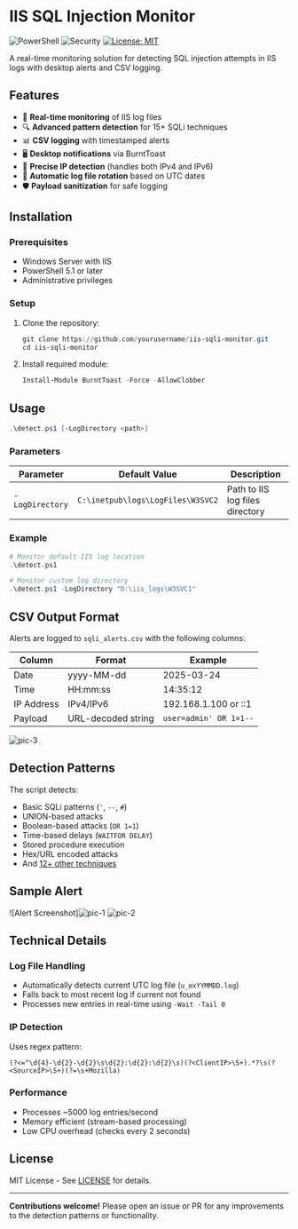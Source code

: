 # IIS SQL Injection Monitor

![PowerShell](https://img.shields.io/badge/PowerShell-%235391FE.svg?style=for-the-badge&logo=powershell&logoColor=white)
![Security](https://img.shields.io/badge/Security-Expert-blue)
[![License: MIT](https://img.shields.io/badge/License-MIT-yellow.svg)](https://opensource.org/licenses/MIT)

A real-time monitoring solution for detecting SQL injection attempts in IIS logs with desktop alerts and CSV logging.

## Features

- 🚨 **Real-time monitoring** of IIS log files
- 🔍 **Advanced pattern detection** for 15+ SQLi techniques
- 📊 **CSV logging** with timestamped alerts
- 🖥️ **Desktop notifications** via BurntToast
- 🎯 **Precise IP detection** (handles both IPv4 and IPv6)
- 📅 **Automatic log file rotation** based on UTC dates
- 🛡️ **Payload sanitization** for safe logging

## Installation

### Prerequisites
- Windows Server with IIS
- PowerShell 5.1 or later
- Administrative privileges

### Setup
1. Clone the repository:
   ```powershell
   git clone https://github.com/yourusername/iis-sqli-monitor.git
   cd iis-sqli-monitor
   ```

2. Install required module:
   ```powershell
   Install-Module BurntToast -Force -AllowClobber
   ```

## Usage

```powershell
.\detect.ps1 [-LogDirectory <path>]
```

### Parameters
| Parameter      | Default Value                          | Description                          |
|----------------|----------------------------------------|--------------------------------------|
| `-LogDirectory` | `C:\inetpub\logs\LogFiles\W3SVC2` | Path to IIS log files directory |

### Example
```powershell
# Monitor default IIS log location
.\detect.ps1

# Monitor custom log directory
.\detect.ps1 -LogDirectory "D:\iis_logs\W3SVC1"
```

## CSV Output Format
Alerts are logged to `sqli_alerts.csv` with the following columns:

| Column       | Format              | Example                    |
|--------------|---------------------|----------------------------|
| Date         | yyyy-MM-dd          | 2025-03-24                 |
| Time         | HH:mm:ss            | 14:35:12                   |
| IP Address   | IPv4/IPv6           | 192.168.1.100 or ::1       |
| Payload      | URL-decoded string  | `user=admin' OR 1=1--`     |

![pic-3](https://github.com/user-attachments/assets/2b214b23-9c8b-4ac3-9a75-a3ec2ba495f5)

## Detection Patterns
The script detects:
- Basic SQLi patterns (`'`, `--`, `#`)
- UNION-based attacks
- Boolean-based attacks (`OR 1=1`)
- Time-based delays (`WAITFOR DELAY`)
- Stored procedure execution
- Hex/URL encoded attacks
- And [12+ other techniques](https://owasp.org/www-community/attacks/SQL_Injection)

## Sample Alert
![Alert Screenshot]![pic-1](https://github.com/user-attachments/assets/ca4be9c9-2bbb-47fd-b971-e28b1a082f5e)
![pic-2](https://github.com/user-attachments/assets/224c1d62-b7e7-4cdc-b3b3-dbb722694ee6)


## Technical Details

### Log File Handling
- Automatically detects current UTC log file (`u_exYYMMDD.log`)
- Falls back to most recent log if current not found
- Processes new entries in real-time using `-Wait -Tail 0`

### IP Detection
Uses regex pattern:
```regex
(?<=^\d{4}-\d{2}-\d{2}\s\d{2}:\d{2}:\d{2}\s)(?<ClientIP>\S+).*?\s(?<SourceIP>\S+)(?=\s+Mozilla)
```

### Performance
- Processes ~5000 log entries/second
- Memory efficient (stream-based processing)
- Low CPU overhead (checks every 2 seconds)

## License
MIT License - See [LICENSE](LICENSE) for details.

---

**Contributions welcome!** Please open an issue or PR for any improvements to the detection patterns or functionality.
